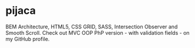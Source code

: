 # pijaca
BEM Architecture, HTML5, CSS GRID, SASS, Intersection Observer and Smooth Scroll. Check out MVC OOP PhP version - with validation fields - on my GitHub profile.
